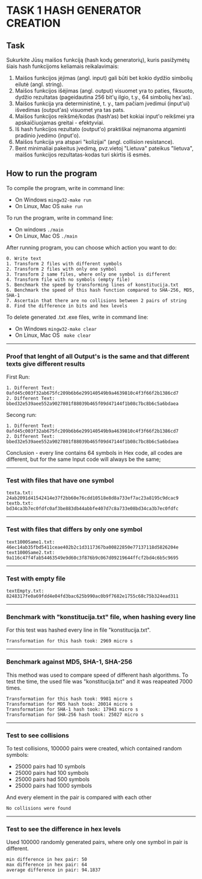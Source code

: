 # TASK 1 HASH GENERATOR CREATION

## Task

Sukurkite Jūsų maišos funkciją (hash kodų generatorių), kuris pasižymėtų šiais hash funkcijoms keliamais reikalavimais:

1. Maišos funkcijos įėjimas (angl. input) gali būti bet kokio dydžio simbolių eilutė (angl. string).
2. Maišos funkcijos išėjimas (angl. output) visuomet yra to paties, fiksuoto, dydžio rezultatas (pageidautina 256 bit'ų ilgio, t.y., 64 simbolių hex'as).
3. Maišos funkcija yra deterministinė, t. y., tam pačiam įvedimui (input'ui) išvedimas (output'as) visuomet yra tas pats.
4. Maišos funkcijos reikšmė/kodas (hash‘as) bet kokiai input'o reikšmei yra apskaičiuojamas greitai - efektyviai.
5. Iš hash funkcijos rezultato (output'o) praktiškai neįmanoma atgaminti pradinio įvedimo (input'o).
6. Maišos funkcija yra atspari "kolizijai" (angl. collision resistance).
7. Bent minimaliai pakeitus įvedimą, pvz.vietoj "Lietuva" pateikus "lietuva", maišos funkcijos rezultatas-kodas turi skirtis iš esmės.

## How to run the program

To compile the program, write in command line:
- On Windows ``` mingw32-make run ```
- On Linux, Mac OS ``` make run ```

To run the program, write in command line:
- On windows ``` ./main ```
- On Linux, Mac OS ``` ./main ```

After running program, you can choose which action you want to do:
```
0. Write text
1. Transform 2 files with different symbols
2. Transform 2 files with only one symbol 
3. Transform 2 same files, where only one symbol is different
4. Transform file with no symbols (empty file)
5. Benchmark the speed by transforming lines of konstitucija.txt
6. Benchmark the speed of this hash function compared to SHA-256, MD5, SHA-1
7. Ascertain that there are no collisions between 2 pairs of string
8. Find the difference in bits and hex levels
```

To delete generated .txt .exe files, write in command line:
- On Windows ``` mingw32-make clear ```
- On Linux, Mac OS ``` make clear```

---

### Proof that lenght of all Output's is the same and that different texts give different results

First Run:
```
1. Different Text: 0afd45c003f32ab675fc209b6b6e299140549b9a4639810c4f3f66f2b1386cd7
2. Different Text: bbed32e539aee552a9027801f88039b465f09d47144f1b08c7bc8b6c5a6bdaea
```

Secong run:
```
1. Different Text: 0afd45c003f32ab675fc209b6b6e299140549b9a4639810c4f3f66f2b1386cd7
2. Different Text: bbed32e539aee552a9027801f88039b465f09d47144f1b08c7bc8b6c5a6bdaea
```
Conclusion - every line contains 64 symbols in Hex code, all codes are different, but for the same Input code will always be the same;

---

### Test with files that have one symbol

```
texta.txt: 24ab2091d41542414e37f2bb60e76cdd10518e8d8a733ef7ac23a8195c9dcac9
textb.txt: bd34ca3b7ec0fdfc0af3be883db44abbfe407d7c8a733e08bd34ca3b7ec0fdfc
```

---

### Test with files that differs by only one symbol

```
text1000Same1.txt: 46ec14ab35fbd5411ceae402b2c1d3117367ba00822850e77137118d5826204e
text1000Same2.txt: 9a116c47f4fab54463549e9d60c3f876b9c067d09219644ffcf2bd4c6b5c9695
```

---

### Test with empty file

```
textEmpty.txt: 8248317fe0a69fdd4e04fd3bac625b990ac0b9f7682e1755c68c75b324ead311
```

---

### Benchmark with "konstitucija.txt" file, when hashing every line

For this test was hashed every line in file "konstitucija.txt".

```
Transformation for this hash took: 2969 micro s
```

---

### Benchmark against MD5, SHA-1, SHA-256 

This method was used to compare speed of different hash algorithms.
To test the time, the used file was "konstitucija.txt" and it was reapeated 7000 times.
```
Transformation for this hash took: 9981 micro s
Transformation for MD5 hash took: 20014 micro s
Transformation for SHA-1 hash took: 17943 micro s
Transformation for SHA-256 hash took: 25027 micro s
```

---

### Test to see collisions

To test collisions, 100000 pairs were created, which contained random symbols:
- 25000 pairs had 10 symbols
- 25000 pairs had 100 symbols
- 25000 pairs had 500 symbols
- 25000 pairs had 1000 symbols

And every element in the pair is compared with each other

```
No collisions were found
```

---

### Test to see the difference in hex levels

Used 100000 randomly generated pairs, where only one symbol in pair is different.

```
min difference in hex pair: 50
max difference in hex pair: 64
average difference in pair: 94.1837
```